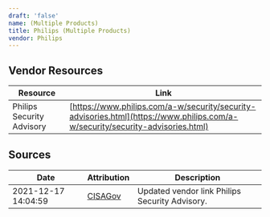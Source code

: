 ```yaml
---
draft: 'false'
name: (Multiple Products)
title: Philips (Multiple Products)
vendor: Philips
---
```


## Vendor Resources
| Resource | Link |
| --- | --- |
| Philips Security Advisory | [https://www.philips.com/a-w/security/security-advisories.html](https://www.philips.com/a-w/security/security-advisories.html) |



## Sources
| Date | Attribution | Description |
| --- | --- | --- |
| 2021-12-17 14:04:59 | [CISAGov](https://raw.githubusercontent.com/cisagov/log4j-affected-db/develop/README.md) | Updated vendor link Philips Security Advisory.  |
